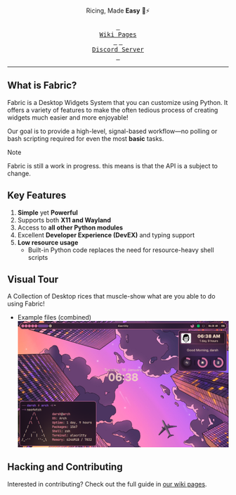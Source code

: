 <div align="center">

Ricing, Made <b>Easy</b> 🍚⚡

[<kbd> <br> Wiki Pages <br> </kbd>](https://wiki.ffpy.org) [<kbd> <br> Discord Server <br> </kbd>](https://discord.gg/3sDbYc9SZP)

</div>

---

## What is Fabric?

Fabric is a Desktop Widgets System that you can customize using Python. It offers a variety of features to make the often tedious process of creating widgets much easier and more enjoyable!

Our goal is to provide a high-level, signal-based workflow—no polling or bash scripting required for even the most **basic** tasks.

> [!NOTE]
> Fabric is still a work in progress. this means is that the API is a subject to change.

## Key Features

1. **Simple** yet **Powerful**
2. Supports both **X11 and Wayland**
3. Access to **all other Python modules**
4. Excellent **Developer Experience (DevEX)** and typing support
5. **Low resource usage**
   - Built-in Python code replaces the need for resource-heavy shell scripts

## Visual Tour

A Collection of Desktop rices that muscle-show what are you able to do using Fabric!

- Example files (combined)
  ![config can be found under the examples/bar and examples/side-panel directory](assets/example-files-bar-showcase.png)


## Hacking and Contributing

Interested in contributing? Check out the full guide in [our wiki pages](https://its-darsh.github.io/fabric-wiki/guide/hacking-guide/).
